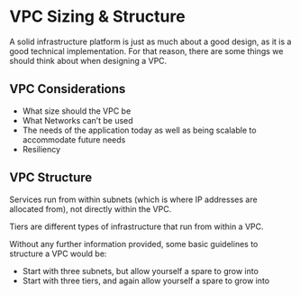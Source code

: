 # VPC Sizing & Structure

A solid infrastructure platform is just as much about a good design, as it is a good technical implementation. For that reason, there are some things we should think about when designing a VPC.

## VPC Considerations

- What size should the VPC be
- What Networks can’t be used
- The needs of the application today as well as being scalable to accommodate future needs
- Resiliency

## VPC Structure

Services run from within subnets (which is where IP addresses are allocated from), not directly within the VPC.

Tiers are different types of infrastructure that run from within a VPC.

Without any further information provided, some basic guidelines to structure a VPC would be:

- Start with three subnets, but allow yourself a spare to grow into
- Start with three tiers, and again allow yourself a spare to grow into
